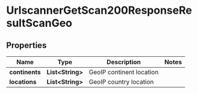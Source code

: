 

# UrlscannerGetScan200ResponseResultScanGeo


## Properties

| Name | Type | Description | Notes |
|------------ | ------------- | ------------- | -------------|
|**continents** | **List&lt;String&gt;** | GeoIP continent location |  |
|**locations** | **List&lt;String&gt;** | GeoIP country location |  |



